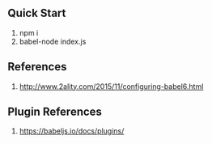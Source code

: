 ## Quick Start
1. npm i
2. babel-node index.js

## References
1. http://www.2ality.com/2015/11/configuring-babel6.html

## Plugin References
1. https://babeljs.io/docs/plugins/
